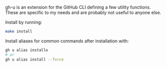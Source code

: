 gh-u is an extension for the GitHub CLI defining a few utility functions.
These are specific to my needs and are probably not useful to anyone else.

Install by running:

```bash
make install
```

Install aliases for common commands after installation with:

```bash
gh u alias installo
# or
gh u alias install --force
```
